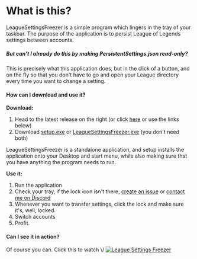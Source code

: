 # What is this?

LeagueSettingsFreezer is a simple program which lingers in the tray of your taskbar. The purpose of the application is to persist League of Legends settings between accounts.

##### But can't I already do this by making PersistentSettings.json read-only?

This is precisely what this application does, but in the click of a button, and on the fly so that you don't have to go and open your League directory every time you want to change a setting.

#### How can I download and use it?

**Download:**
1. Head to the latest release on the right (or click [here](../../releases/latest) or use the links below)
2. Download [setup.exe](../../releases/download/release/setup.exe) or [LeagueSettingsFreezer.exe](../../releases/download/release/LeagueSettingsFreezerTray.exe) (you don't need both)

LeagueSettingsFreezer is a standalone application, and setup installs the application onto your Desktop and start menu, while also making sure that you have anything the program needs to run.

**Use it:**
1. Run the application
2. Check your tray, if the lock icon isn't there, [create an issue](../../issues) or [contact me on Discord](https://discord.gg/5vGaZBhde3)
3. Whenever you want to transfer settings, click the lock and make sure it's, well, locked.
4. Switch accounts
5. Profit.

#### Can I see it in action?

Of course you can. Click this to watch \\/
[![League Settings Freezer](https://img.youtube.com/vi/GG_xEq2t90Q/0.jpg)](https://www.youtube.com/watch?v=GG_xEq2t90Q)